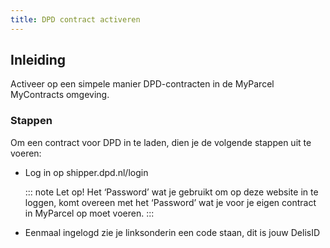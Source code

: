 ```yaml
---
title: DPD contract activeren
---
```


## Inleiding

Activeer op een simpele manier DPD-contracten in de MyParcel MyContracts omgeving.

### Stappen

Om een contract voor DPD in te laden, dien je de volgende stappen uit te voeren:

- Log in op shipper.dpd.nl/login

  ::: note Let op!
  Het ‘Password’ wat je gebruikt om op deze website in te loggen, komt overeen met het ‘Password’ wat je voor je eigen contract in MyParcel op moet voeren.
  :::

- Eenmaal ingelogd zie je linksonderin een code staan, dit is jouw DelisID
  <MPImg src="/backoffice/dpd/dpd-instellingen.jpg" alt="DPD credentials invoeren in de MyParcel Backoffice" />
